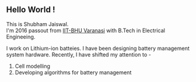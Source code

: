 
## Hello World !

This is Shubham Jaiswal.  
I'm 2016 passout from [IIT-BHU Varanasi](https://www.iitbhu.ac.in/) with B.Tech in Electrical Engineeing.  

I work on Lithium-ion batteies. I have been designing battery management system hardware. Recently, I have shifted my attention to -
1. Cell modelling
2. Developing algorithms for battery management
